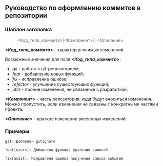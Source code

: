 ## Руководство по оформлению коммитов  в репозитории

### Шаблон заголовка

> <Код_типа_коммита>[<Компонент>]: <Описание>

***<Код_типа_коммита>*** - характер вносимых изменений.

Возможные значения для поля ***<Код_типа_коммита>***:

* _git_ - работа с git-репозиторием;
* _feat_ - добавление новых функций;
* _fix_ - исправление ошибок;
* _refactor_ - улучшение существующих функций;
* _utils_ - прочие изменения, не связанные с разработкой;

***<Компонент>*** - часть репозитория, куда будут вноситься изменения. Можно пропустить, если изменения не связаны с конкретными частями проекта.

***<Описание>*** - краткое пояснение внесенных изменений.

### Примеры

```
git: Добавлен gitignore

feat[users]: Добавлена функция удаления записей 

fix[audit]: Исправлена ошибка получения списка событий
```